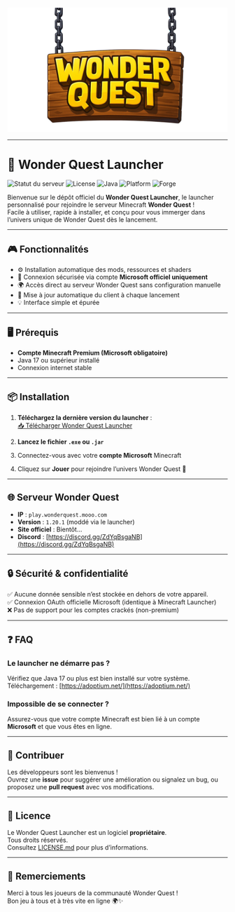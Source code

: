 ![Bannière Wonder Quest](WQBanner_rmv.png)


---

# 🚀 Wonder Quest Launcher

![Statut du serveur](https://img.shields.io/endpoint?url=https://raw.githubusercontent.com/AS4MC/WonderQuestLauncher/main/status.json&cacheSeconds=60)
![License](https://img.shields.io/badge/license-Private-red)
![Java](https://img.shields.io/badge/java-17%2B-blue)
![Platform](https://img.shields.io/badge/platform-Windows%20%7C%20Mac%20%7C%20Linux-green)
![Forge](https://img.shields.io/badge/forge-1.20.1-orange)



Bienvenue sur le dépôt officiel du **Wonder Quest Launcher**, le launcher personnalisé pour rejoindre le serveur Minecraft **Wonder Quest** !  
Facile à utiliser, rapide à installer, et conçu pour vous immerger dans l’univers unique de Wonder Quest dès le lancement.

---

## 🎮 Fonctionnalités

- ⚙️ Installation automatique des mods, ressources et shaders
- 🔐 Connexion sécurisée via compte **Microsoft officiel uniquement**
- 🌍 Accès direct au serveur Wonder Quest sans configuration manuelle
- 🔄 Mise à jour automatique du client à chaque lancement
- 💡 Interface simple et épurée

---

## 🖥️ Prérequis

- **Compte Minecraft Premium (Microsoft obligatoire)**
- Java 17 ou supérieur installé
- Connexion internet stable

---

## 📦 Installation

1. **Téléchargez la dernière version du launcher** :  
   [📥 Télécharger Wonder Quest Launcher](https://example.com/download)

2. **Lancez le fichier `.exe` ou `.jar`**

3. Connectez-vous avec votre **compte Microsoft** Minecraft

4. Cliquez sur **Jouer** pour rejoindre l’univers Wonder Quest 🌟

---

## 🌐 Serveur Wonder Quest

- **IP** : `play.wonderquest.mooo.com`
- **Version** : `1.20.1` (moddé via le launcher)
- **Site officiel** : Bientôt...
- **Discord** : [https://discord.gg/ZdYqBsgaNB](https://discord.gg/ZdYqBsgaNB)

---

## 🔒 Sécurité & confidentialité

✅ Aucune donnée sensible n’est stockée en dehors de votre appareil.  
✅ Connexion OAuth officielle Microsoft (identique à Minecraft Launcher)  
❌ Pas de support pour les comptes crackés (non-premium)

---

## ❓ FAQ

### Le launcher ne démarre pas ?
Vérifiez que Java 17 ou plus est bien installé sur votre système. Téléchargement : [https://adoptium.net/](https://adoptium.net/)

### Impossible de se connecter ?
Assurez-vous que votre compte Minecraft est bien lié à un compte **Microsoft** et que vous êtes en ligne.

---

## 🤝 Contribuer

Les développeurs sont les bienvenus !  
Ouvrez une **issue** pour suggérer une amélioration ou signalez un bug, ou proposez une **pull request** avec vos modifications.

---

## 📄 Licence

Le Wonder Quest Launcher est un logiciel **propriétaire**.  
Tous droits réservés.  
Consultez [LICENSE.md](./LICENSE.md) pour plus d’informations.

---

## 🧡 Remerciements

Merci à tous les joueurs de la communauté Wonder Quest !  
Bon jeu à tous et à très vite en ligne 🌍✨
